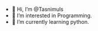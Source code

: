 - 👋 Hi, I’m @Tasnimuls
- 👀 I’m interested in Programming.
- 🌱 I’m currently learning python.

<!---
Tasnimuls/Tasnimuls is a ✨ special ✨ repository because its `README.md` (this file) appears on your GitHub profile.
You can click the Preview link to take a look at your changes.
--->
